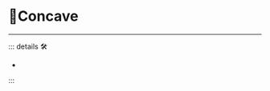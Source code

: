 # 🔻<via>Concave</via>

---

<!-- =================================================== -->
<!-- =================================================== -->
<!-- =================================================== -->
<!-- =================================================== -->
<!-- =================================================== -->
::: details 🛠

-

:::
